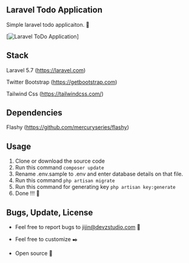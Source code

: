 ## Laravel Todo Application

Simple laravel todo applicaiton. 🚀

[![Laravel ToDo Application](/preview.jpg "Laravel ToDo Application")]


## Stack
Laravel 5.7 (https://laravel.com)

Twitter Bootstrap (https://getbootstrap.com)

Tailwind Css (https://tailwindcss.com/)

## Dependencies

Flashy (https://github.com/mercuryseries/flashy)

## Usage

1. Clone or download the source code
2. Run this command
    `composer update`
3. Rename .env.sample to .env and enter database details on that file.
4. Run this command
    `php artisan migrate`
5. Run this command for generating key
     `php artisan key:generate`
6. Done !!! 🥳  


## Bugs, Update, License

- Feel free to report bugs to jijin@devzstudio.com 🐞

- Feel free to customize ✒️

- Open source 🎉
